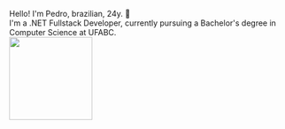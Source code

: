 Hello! I'm Pedro, brazilian, 24y. 👋 <br/>
I'm a .NET Fullstack Developer, currently pursuing a Bachelor's degree in Computer Science at UFABC. <br/>
<a href="https://www.linkedin.com/in/pedro-henrique-jorge-a71553174/" target="_blank"> <img widht = "75" height = "150" src="https://cdn.jsdelivr.net/gh/devicons/devicon@latest/icons/linkedin/linkedin-plain-wordmark.svg" />
<a/>

          
          
